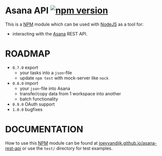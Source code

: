 # Asana API [![npm version](http://img.shields.io/npm/v/asana-rest-api.svg)](https://npmjs.org/package/asana-rest-api)

This is a [NPM](https://npmjs.org) module which can be used with [NodeJS](https://www.nodejs.org) as a tool for:

* interacting with the [Asana](https://www.asana.com) REST API.

# ROADMAP

* ```0.7.0``` export
  * your tasks into a ```json```-file
  * update ```npm test``` with mock-server like ```nock```
* ```0.8.0``` import
  * your ```json```-file into Asana
  * transfer/copy data from 1 workspace into another
  * batch functionality
* ```0.9.0``` OAuth support
* ```1.0.0``` bugfixes

# DOCUMENTATION

How to use this [NPM](https://npmjs.org) module can be found at [joeyvandijk.github.io/asana-rest-api](https://joeyvandijk.github.io/asana-rest-api) or use the ```test/``` directory for test examples.